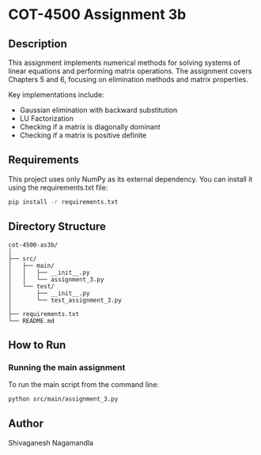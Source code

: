 # COT-4500 Assignment 3b

## Description

This assignment implements numerical methods for solving systems of linear equations and performing matrix operations. The assignment covers Chapters 5 and 6, focusing on elimination methods and matrix properties.

Key implementations include:
- Gaussian elimination with backward substitution
- LU Factorization
- Checking if a matrix is diagonally dominant 
- Checking if a matrix is positive definite

## Requirements

This project uses only NumPy as its external dependency. You can install it using the requirements.txt file:

```bash
pip install -r requirements.txt
```

## Directory Structure

```
cot-4500-as3b/
│
├── src/
│   ├── main/
│   │   ├── __init__.py
│   │   └── assignment_3.py
│   └── test/
│       ├── __init__.py
│       └── test_assignment_3.py
│
├── requirements.txt
└── README.md
```

## How to Run

### Running the main assignment

To run the main script from the command line:

```bash
python src/main/assignment_3.py
```

## Author

Shivaganesh Nagamandla